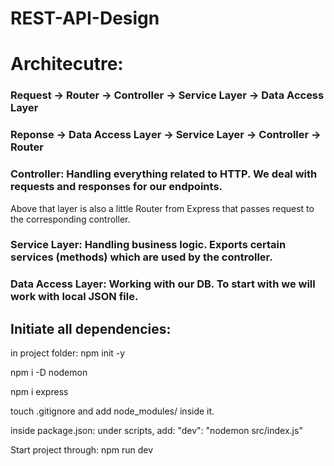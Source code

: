 # REST-API-Design

# Architecutre:

### Request -> Router -> Controller -> Service Layer -> Data Access Layer

### Reponse -> Data Access Layer -> Service Layer -> Controller -> Router

### Controller: Handling everything related to HTTP. We deal with requests and responses for our endpoints.

Above that layer is also a little Router from Express that passes request to the corresponding controller.

### Service Layer: Handling business logic. Exports certain services (methods) which are used by the controller.

### Data Access Layer: Working with our DB. To start with we will work with local JSON file.

## Initiate all dependencies:

in project folder:
npm init -y

npm i -D nodemon

npm i express

touch .gitignore and add node_modules/ inside it.

inside package.json:
under scripts, add:
"dev": "nodemon src/index.js"

Start project through: npm run dev
